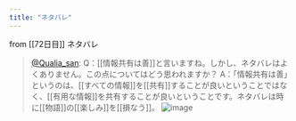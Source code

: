 ```yaml
---
title: "ネタバレ"
---
```


from [[72日目]]
ネタバレ
> [@Qualia_san](https://twitter.com/Qualia_san/status/1629189817753047040?s=20): Q：[[情報共有は善]]と言いますね。しかし、ネタバレはよくありません。この点についてはどう思われますか？
> A：「情報共有は善」というのは、[[すべての情報]]を[[共有]]することが良いということではなく、[[有用な情報]]を共有することが良いということです。ネタバレは時に[[物語]]の[[楽しみ]]を[[損なう]]。
> ![image](https://pbs.twimg.com/media/FpwLgAcagAAF-sR.png)

